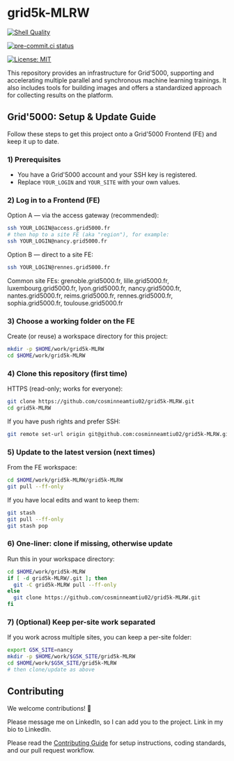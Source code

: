 # grid5k-MLRW

[![Shell Quality](https://github.com/cosminneamtiu02/grid5k-MLRW/actions/workflows/shell-quality.yml/badge.svg)](https://github.com/cosminneamtiu02/grid5k-MLRW/actions/workflows/shell-quality.yml)

[![pre-commit.ci status](https://img.shields.io/endpoint?url=https://badge.pre-commit.ci/https://github.com/cosminneamtiu02/grid5k-MLRW/main)](https://pre-commit.ci/)

[![License: MIT](https://img.shields.io/badge/License-MIT-yellow.svg)](https://opensource.org/licenses/MIT)

This repository provides an infrastructure for Grid'5000, supporting and accelerating multiple parallel and synchronous machine learning trainings. It also includes tools for building images and offers a standardized approach for collecting results on the platform.



## Grid'5000: Setup & Update Guide

Follow these steps to get this project onto a Grid'5000 Frontend (FE) and keep it up to date.

### 1) Prerequisites

- You have a Grid'5000 account and your SSH key is registered.  
- Replace `YOUR_LOGIN` and `YOUR_SITE` with your own values.

### 2) Log in to a Frontend (FE)

Option A — via the access gateway (recommended):

```bash
ssh YOUR_LOGIN@access.grid5000.fr
# then hop to a site FE (aka "region"), for example:
ssh YOUR_LOGIN@nancy.grid5000.fr
```

Option B — direct to a site FE:

```bash
ssh YOUR_LOGIN@rennes.grid5000.fr
```

Common site FEs:
grenoble.grid5000.fr, lille.grid5000.fr, luxembourg.grid5000.fr, lyon.grid5000.fr,
nancy.grid5000.fr, nantes.grid5000.fr, reims.grid5000.fr, rennes.grid5000.fr,
sophia.grid5000.fr, toulouse.grid5000.fr

### 3) Choose a working folder on the FE

Create (or reuse) a workspace directory for this project:

```bash
mkdir -p $HOME/work/grid5k-MLRW
cd $HOME/work/grid5k-MLRW
```

### 4) Clone this repository (first time)

HTTPS (read-only; works for everyone):

```bash
git clone https://github.com/cosminneamtiu02/grid5k-MLRW.git
cd grid5k-MLRW
```

If you have push rights and prefer SSH:

```bash
git remote set-url origin git@github.com:cosminneamtiu02/grid5k-MLRW.git
```

### 5) Update to the latest version (next times)

From the FE workspace:

```bash
cd $HOME/work/grid5k-MLRW/grid5k-MLRW
git pull --ff-only
```

If you have local edits and want to keep them:

```bash
git stash
git pull --ff-only
git stash pop
```

### 6) One-liner: clone if missing, otherwise update

Run this in your workspace directory:

```bash
cd $HOME/work/grid5k-MLRW
if [ -d grid5k-MLRW/.git ]; then
  git -C grid5k-MLRW pull --ff-only
else
  git clone https://github.com/cosminneamtiu02/grid5k-MLRW.git
fi
```

### 7) (Optional) Keep per-site work separated

If you work across multiple sites, you can keep a per-site folder:

```bash
export G5K_SITE=nancy
mkdir -p $HOME/work/$G5K_SITE/grid5k-MLRW
cd $HOME/work/$G5K_SITE/grid5k-MLRW
# then clone/update as above
```


## Contributing

We welcome contributions! 🎉  

Please message me on LinkedIn, so I can add you to the project. Link in my bio to LinkedIn.

Please read the [Contributing Guide](./CONTRIBUTING.md) for setup instructions, coding standards, and our pull request workflow.
